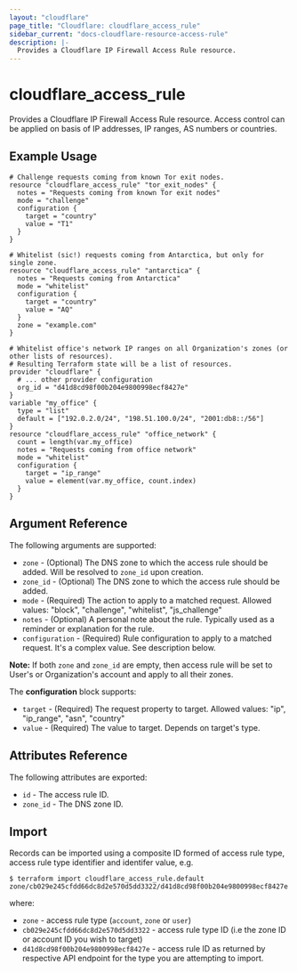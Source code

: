 ```yaml
---
layout: "cloudflare"
page_title: "Cloudflare: cloudflare_access_rule"
sidebar_current: "docs-cloudflare-resource-access-rule"
description: |-
  Provides a Cloudflare IP Firewall Access Rule resource.
---
```


# cloudflare_access_rule

Provides a Cloudflare IP Firewall Access Rule resource. Access control can be applied on basis of IP addresses, IP ranges, AS numbers or countries.

## Example Usage

```hcl
# Challenge requests coming from known Tor exit nodes.
resource "cloudflare_access_rule" "tor_exit_nodes" {
  notes = "Requests coming from known Tor exit nodes"
  mode = "challenge"
  configuration {
    target = "country"
    value = "T1"
  }
}

# Whitelist (sic!) requests coming from Antarctica, but only for single zone.
resource "cloudflare_access_rule" "antarctica" {
  notes = "Requests coming from Antarctica"
  mode = "whitelist"
  configuration {
    target = "country"
    value = "AQ"
  }
  zone = "example.com"
}

# Whitelist office's network IP ranges on all Organization's zones (or other lists of resources).
# Resulting Terraform state will be a list of resources.
provider "cloudflare" {
  # ... other provider configuration
  org_id = "d41d8cd98f00b204e9800998ecf8427e"
}
variable "my_office" {
  type = "list"
  default = ["192.0.2.0/24", "198.51.100.0/24", "2001:db8::/56"]
}
resource "cloudflare_access_rule" "office_network" {
  count = length(var.my_office)
  notes = "Requests coming from office network"
  mode = "whitelist"
  configuration {
    target = "ip_range"
    value = element(var.my_office, count.index)
  }
}
```

## Argument Reference

The following arguments are supported:

* `zone` - (Optional) The DNS zone to which the access rule should be added. Will be resolved to `zone_id` upon creation.
* `zone_id` - (Optional) The DNS zone to which the access rule should be added.
* `mode` - (Required) The action to apply to a matched request. Allowed values: "block", "challenge", "whitelist", "js_challenge"
* `notes` - (Optional) A personal note about the rule. Typically used as a reminder or explanation for the rule.
* `configuration` - (Required) Rule configuration to apply to a matched request. It's a complex value. See description below.

**Note:** If both `zone` and `zone_id` are empty, then access rule will be set to User's or Organization's account and apply to all their zones.

The **configuration** block supports:

* `target` - (Required) The request property to target. Allowed values: "ip", "ip_range", "asn", "country"
* `value` - (Required) The value to target. Depends on target's type.

## Attributes Reference

The following attributes are exported:

* `id` - The access rule ID.
* `zone_id` - The DNS zone ID.

## Import

Records can be imported using a composite ID formed of access rule type,
access rule type identifier and identifer value, e.g.

```
$ terraform import cloudflare_access_rule.default zone/cb029e245cfdd66dc8d2e570d5dd3322/d41d8cd98f00b204e9800998ecf8427e
```

where:

* `zone` - access rule type (`account`, `zone` or `user`)
* `cb029e245cfdd66dc8d2e570d5dd3322` - access rule type ID (i.e the zone ID
  or account ID you wish to target)
* `d41d8cd98f00b204e9800998ecf8427e` - access rule ID as returned by
  respective API endpoint for the type you are attempting to import.
